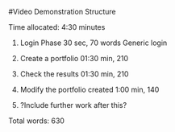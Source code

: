 #Video Demonstration Structure


Time allocated:  4:30 minutes

1. Login Phase		30 sec, 70 words
	Generic login
2. Create a portfolio	01:30 min, 210

3. Check the results      01:30 min, 210 

4. Modify the portfolio created 1:00 min, 140

5. ?Include further work after this?



Total words: 630
